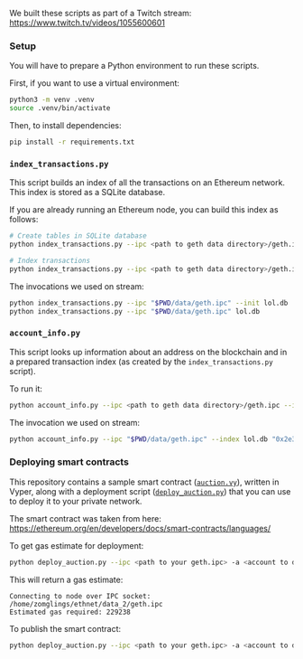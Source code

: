 We built these scripts as part of a Twitch stream: https://www.twitch.tv/videos/1055600601

### Setup

You will have to prepare a Python environment to run these scripts.

First, if you want to use a virtual environment:
```bash
python3 -m venv .venv
source .venv/bin/activate
```

Then, to install dependencies:
```bash
pip install -r requirements.txt
```

### `index_transactions.py`

This script builds an index of all the transactions on an Ethereum network. This index is stored as a SQLite database.

If you are already running an Ethereum node, you can build this index as follows:

```bash
# Create tables in SQLite database
python index_transactions.py --ipc <path to geth data directory>/geth.ipc --init <path to db file>

# Index transactions
python index_transactions.py --ipc <path to geth data directory>/geth.ipc <path to db file>
```

The invocations we used on stream:
```bash
python index_transactions.py --ipc "$PWD/data/geth.ipc" --init lol.db
python index_transactions.py --ipc "$PWD/data/geth.ipc" lol.db
```

### `account_info.py`

This script looks up information about an address on the blockchain and in a prepared transaction index (as
created by the `index_transactions.py` script).

To run it:
```bash
python account_info.py --ipc <path to geth data directory>/geth.ipc --index <path to db file> <account address>
```

The invocation we used on stream:
```bash
python account_info.py --ipc "$PWD/data/geth.ipc" --index lol.db "0x2e337e0fb68f5e51ce9295e80bcd02273d7420c4"
```

### Deploying smart contracts

This repository contains a sample smart contract ([`auction.vy`](./auction.vy)), written in Vyper, along with
a deployment script ([`deploy_auction.py`](./deploy_auction.py)) that you can use to deploy it to your private
network.

The smart contract was taken from here: https://ethereum.org/en/developers/docs/smart-contracts/languages/

To get gas estimate for deployment:
```bash
python deploy_auction.py --ipc <path to your geth.ipc> -a <account to deploy from> --contract auction.vy <beneficiary address> <auction start timestamp> <auction end timestamp>
```

This will return a gas estimate:
```
Connecting to node over IPC socket: /home/zomglings/ethnet/data_2/geth.ipc
Estimated gas required: 229238
```

To publish the smart contract:
```bash
python deploy_auction.py --ipc <path to your geth.ipc> -a <account to deploy from> --contract auction.vy <beneficiary address> <auction start timestamp> <auction end timestamp> --gas 229238
```